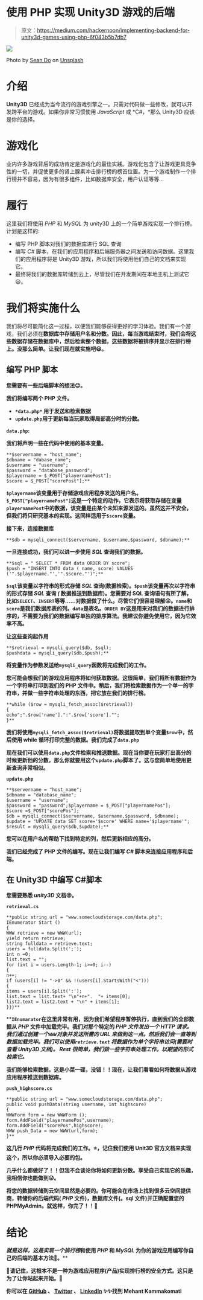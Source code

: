# 使用 PHP 实现 Unity3D 游戏的后端

> 原文：<https://medium.com/hackernoon/implementing-backend-for-unity3d-games-using-php-6f043b5b7db7>

![](img/1a4bcd1544878168af878a4c4cdd3d0a.png)

Photo by [Sean Do](https://unsplash.com/@everywheresean?utm_source=medium&utm_medium=referral) on [Unsplash](https://unsplash.com?utm_source=medium&utm_medium=referral)

# 介绍

**Unity3D** 已经成为当今流行的游戏引擎之一。只需对代码做一些修改，就可以开发跨平台的游戏。如果你非常习惯使用 *JavaScript* 或 *C#，*那么 Unity3D 应该是你的选择。

# 游戏化

业内许多游戏背后的成功肯定是游戏化的最佳实践。游戏化包含了让游戏更具竞争性的一切，并促使更多的肾上腺素冲击排行榜的榜首位置。为一个游戏制作一个排行榜并不容易，因为有很多组件，比如数据库安全，用户认证等等…

# 履行

这里我们将使用 *PHP* 和 *MySQL* 为 unity3D 上的一个简单游戏实现一个排行榜。计划是这样的:

*   编写 PHP 脚本对我们的数据库进行 SQL 查询
*   编写 *C#* 脚本，在我们的应用程序和后端服务器之间发送和访问数据。这里我们的应用程序将是 Unity3D 游戏，所以我们将使用他们自己的文档来实现它。
*   最终将我们的数据库转储到云上，尽管我们在开发期间在本地主机上测试它😃。

# 我们将实施什么

我们将尽可能简化这一过程，以便我们能够获得更好的学习体验。我们有一个游戏，我们必须在****数据库中存储**用户名**和**分数**。因此，每当游戏结束时，我们会将这些数据存储在数据库中，然后检索整个数据，这些数据将被排序并显示在排行榜上。没那么简单。让我们现在就实施吧😃。****

## ******编写 PHP 脚本******

****您需要有一些后端脚本的想法😉。****

****我们将编写两个 PHP 文件。****

*   ****`*data.php*` 用于**发送**和**检索**数据****
*   ****`update.php`用于**更新**每当玩家取得局部高分时的分数。****

****`data.php`:****

****我们将声明一些在代码中使用的基本变量。****

```
**$servername = "host_name";
$dbname = "dabase_name";
$username = "username";
$password = "database_password";
$playername = $_POST["playernamePost"];
$score = $_POST["scorePost"];**
```

****`$playername`该变量用于存储游戏应用程序发送的用户名。`$_POST["playernamePost"]`这是一个特定的动作，它表示将获取存储在变量`playernamePost`中的数据，该变量是由某个未知来源发送的。虽然这并不安全，但我们将只研究基本的实现。这同样适用于`$score`变量。****

****接下来，连接数据库****

```
**$db = mysqli_connect($servername, $username,$password, $dbname);**
```

****一旦连接成功，我们可以进一步使用 *SQL* 查询我们的数据。****

```
**$sql = " SELECT * FROM data ORDER BY score";
$push = "INSERT INTO data ( name, score) VALUES ('".$playername."','".$score."')";**
```

****`$sql`该变量以字符串的形式存储 *SQL* 查询(数据检索)。`$push`该变量再次以字符串的形式存储 *SQL* 查询 *(* 数据推送到数据库)。您需要对 SQL 查询语句有所了解，比如`SELECT`、`INSERT`等等……对数据做了什么。尽管它们很容易理解😜。`name`和`score`是我们数据库表的列。`data`是表名。`ORDER BY`这是用来对我们的数据进行排序的，不需要为我们的数据编写单独的排序算法。我建议你避免使用它，因为它效率不高。****

****让这些查询起作用****

```
**$retrieval = mysqli_query($db, $sql);
$pushdata = mysqli_query($db,$push);**
```

****将变量作为参数发送给`mysqli_query`函数将完成我们的工作。****

****您可能会想我们的游戏应用程序将如何获取数据。这很简单，我们将所有数据作为一个字符串打印到我们的 PHP 文件中。稍后，我们将检索数据作为一个单一的字符串，并做一些字符串处理的东西，把它放在我们的排行榜。****

```
**while ($row = mysqli_fetch_assoc($retrieval))
{
echo";".$row['name'].":".$row['score']."";
}**
```

****我们将使用`mysqli_fetch_assoc($retrieval)`将数据提取到单个变量`$row`中，然后使用 while 循环打印完整的数据。我们完成了`data.php`****

****现在我们可以使用`data.php`文件检索和推送数据。现在当你要在玩家打出高分的时候更新他的分数，那么你就要用这个`update.php`脚本了。这与您简单地使用更新查询非常相似。****

****`update.php`****

```
**$servername = "host_name";
$dbname = "database_name";
$username = "username";
$password = "password";$playername = $_POST["playernamePos"];
$score =$_POST["scorePos"];
$db = mysqli_connect($servername, $username,$password, $dbname);
$update = "UPDATE data SET score='$score' WHERE name='$playername'";
$result = mysqli_query($db,$update);**
```

****您可以在用户名的帮助下找到特定的列，然后更新相应的高分。****

****我们已经完成了 PHP 文件的编写。现在让我们编写 *C#* 脚本来连接应用程序和后端。****

## ****在 Unity3D 中编写 C#脚本****

****您需要熟悉 *unity3D* 文档😜。****

****`retrieval.cs`****

```
**public string url = "www.somecloudstorage.com/data.php";
IEnumerator Start () 
{       
WWW retrieve = new WWW(url); 
yield return retrieve;  
string fulldata = retrieve.text;  
users = fulldata.Split(';');  
int n =0;  
list.text = "";  
for (int i = users.Length-1; i>=0; i--)
{ 
n++;
if (users[i] != "->0" && !(users[i].StartsWith("<")))
{   
items = users[i].Split(':');
list.text = list.text+ "\n"+n+".  "+ items[0];   
list2.text = list2.text + "\n" + items[1];  
}}}**
```

****`IEnumarator`在这里非常有用，因为我们希望程序暂停执行，直到我们的全部数据从 *PHP* 文件中加载完毕。我们对那个特定的 *PHP 文件发出一个 *HTTP* 请求。我们通过创建一个`WWW`对象并发送所需的 *URL 来做到这一点。*然后我们会一直等到数据加载完毕。我们可以使用`retrieve.text` *将数据作为单个字符串访问(需要时查看 Unity3D 文档)。* Rest 很简单，我们做一些字符串处理工作，以期望的形式检索它。*****

****我们能够检索数据，这是小菜一碟，没错！！现在，让我们看看如何将数据从游戏应用程序推送到数据库。****

****`push_highscore.cs`****

```
**public string url = "www.somecloudstorage.com/data.php";
public void pushData(string username, int highscore) 
{
WWWForm form = new WWWForm ();
form.AddField("playernamePos",username);  form.AddField("scorePos",highscore);
WWW push_Data = new WWW(url,form);
}**
```

****这几行 *PHP* 代码将完成我们的工作。⭐️，记住我们使用 Unit3D 官方文档来实现这个，所以你必须导入必要的包。****

****几乎什么都做好了！！但我不会谈论你将如何更新分数。享受自己实现它的乐趣，我相信你也能做到😜。****

****将您的数据转储到云空间显然是必要的。你可能会在市场上找到很多云空间提供商，转储你的后端代码( *PHP* 文件)，数据库文件(。sql 文件)并正确配置您的 PHPMyAdmin。就这样，你完了！！🎉****

# ****结论****

****就是这样，这是实现一个*排行榜*和使用 *PHP* 和 *MySQL* 为你的游戏应用编写你自己的后端的基本方法👋。****

****🌟请记住，这根本不是一种为游戏应用程序(产品)实现排行榜的安全方式。这只是为了让你站起来开始。🌟****

****你可以在 [GitHub](https://github.com/kmehant) 、 [Twitter](https://twitter.com/mehant1) 、 [LinkedIn](https://www.linkedin.com/in/mehant-kammakomati-1a0b41170/) ✨✨找到 Mehant Kammakomati****
